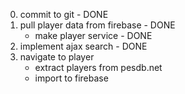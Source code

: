 0. commit to git - DONE
1. pull player data from firebase - DONE
    * make player service - DONE
2. implement ajax search - DONE
3. navigate to player
    * extract players from pesdb.net
    * import to firebase